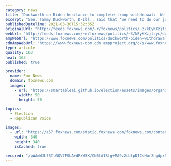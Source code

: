 ```yaml
---
category: news
title: "Duckworth on Biden hesitance to complete troop withdrawal: 'We need to do our jobs' in Congress"
excerpt: "Sen. Tammy Duckworth, D-Ill., said that 'we need to do our jobs in the Senate and the House in order to provide transparency for the American people on why and how long troops are in the Middle East."
publishedDateTime: 2021-03-30T15:32:35Z
originalUrl: "http://feeds.foxnews.com/~r/foxnews/politics/~3/kEyKXzjtsyc/duckworth-biden-withdrawal-troop-afghanistan-middle-east"
webUrl: "http://feeds.foxnews.com/~r/foxnews/politics/~3/kEyKXzjtsyc/duckworth-biden-withdrawal-troop-afghanistan-middle-east"
ampWebUrl: "https://www.foxnews.com/politics/duckworth-biden-withdrawal-troop-afghanistan-middle-east.amp"
cdnAmpWebUrl: "https://www-foxnews-com.cdn.ampproject.org/c/s/www.foxnews.com/politics/duckworth-biden-withdrawal-troop-afghanistan-middle-east.amp"
type: article
quality: 163
heat: 163
published: true

provider:
  name: Fox News
  domain: foxnews.com
  images:
    - url: "https://smartableai.github.io/election/assets/images/organizations/foxnews.com-50x50.jpg"
      width: 50
      height: 50

topics:
  - Election
  - Republican Voice

images:
  - url: "https://a57.foxnews.com/static.foxnews.com/foxnews.com/content/uploads/2018/09/340/340/fox-news.jpg?ve=1&tl=1"
    width: 340
    height: 340
    isCached: true

secured: "/pWAmWJL76IlGQV7FSbA+dPxW3K/CN6tA1Bfg+MA9z2cblpDICsHorZngdpx5MjagAY7FBMSN3PKygVzOY53K6qLKr2NS2rEIPv59BMyeeMEZaFw4EMZTF1oc/VvfCZ0VupxhPFWrzbEDeRZJOlfrmfm7MfJbPJtx6YvuW908G6EUBP0TaEpcLBnjQi6C1ryYP8yFbgCVAL6Aj1zW91wz428jUfyZkLSO6LBwsYO8v7D8pz7RIZ7/DNwmbC1nDiDSChxZHR963Yms/i7vDFeglP6Ww9rmkH7brSd25SO+CsB34PSOEv5NFDXoRlGabx2FH3Oh9J9Y5juWszfUJhgGI+JV8dALeVixT0+Y+Qt1k0=;5g1+MF0T+vTPu2+DnwOctQ=="
---
```


